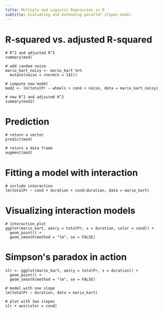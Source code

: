 ```yaml
---
title: Multiple and Logistic Regression in R
subtitle: Evaluating and extending parallel slopes model
---
```


# R-squared vs. adjusted R-squared

```
# R^2 and adjusted R^2
summary(mod)

# add random noise
mario_kart_noisy <- mario_kart %>%
  mutate(noise = rnorm(n = 141))

# compute new model
mod2 <- lm(totalPr ~ wheels + cond + noise, data = mario_kart_noisy)

# new R^2 and adjusted R^2
summary(mod2)
```

# Prediction

```
# return a vector
predict(mod)

# return a data frame
augment(mod)
```

# Fitting a model with interaction

```
# include interaction
lm(totalPr ~ cond + duration + cond:duration, data = mario_kart)
```

# Visualizing interaction models

```
# interaction plot
ggplot(mario_kart, aes(y = totalPr, x = duration, color = cond)) +
  geom_point() +
  geom_smooth(method = "lm", se = FALSE)
```

# Simpson's paradox in action

```
slr <- ggplot(mario_kart, aes(y = totalPr, x = duration)) +
  geom_point() +
  geom_smooth(method = "lm", se = FALSE)

# model with one slope
lm(totalPr ~ duration, data = mario_kart)

# plot with two slopes
slr + aes(color = cond)
```
